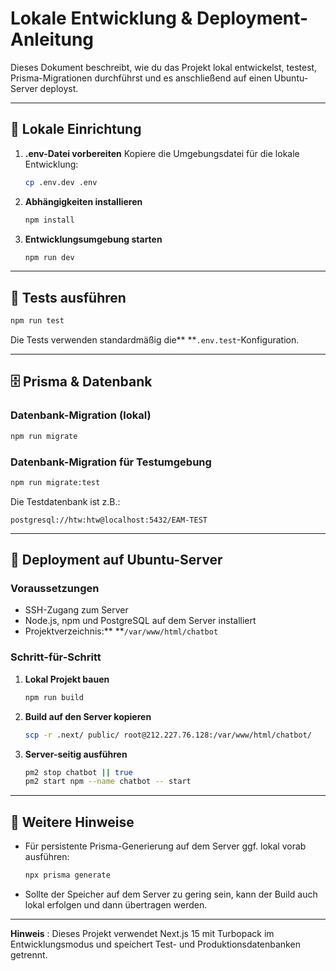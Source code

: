 # Lokale Entwicklung & Deployment-Anleitung

Dieses Dokument beschreibt, wie du das Projekt lokal entwickelst, testest, Prisma-Migrationen durchführst und es anschließend auf einen Ubuntu-Server deployst.

---

## 🔧 Lokale Einrichtung

1. **.env-Datei vorbereiten**
   Kopiere die Umgebungsdatei für die lokale Entwicklung:
   ```bash
   cp .env.dev .env
   ```
2. **Abhängigkeiten installieren**
   ```bash
   npm install
   ```
3. **Entwicklungsumgebung starten**
   ```bash
   npm run dev
   ```

---

## 🧪 Tests ausführen

```bash
npm run test
```

Die Tests verwenden standardmäßig die** **`.env.test`-Konfiguration.

---

## 🗄️ Prisma & Datenbank

### Datenbank-Migration (lokal)

```bash
npm run migrate
```

### Datenbank-Migration für Testumgebung

```bash
npm run migrate:test
```

Die Testdatenbank ist z.B.:

```
postgresql://htw:htw@localhost:5432/EAM-TEST
```

---

## 🚀 Deployment auf Ubuntu-Server

### Voraussetzungen

* SSH-Zugang zum Server
* Node.js, npm und PostgreSQL auf dem Server installiert
* Projektverzeichnis:** **`/var/www/html/chatbot`

### Schritt-für-Schritt

1. **Lokal Projekt bauen**
   ```bash
   npm run build
   ```
2. **Build auf den Server kopieren**
   ```bash
   scp -r .next/ public/ root@212.227.76.128:/var/www/html/chatbot/
   ```
3. **Server-seitig ausführen**
   ```bash
   pm2 stop chatbot || true
   pm2 start npm --name chatbot -- start
   ```

---

## 📁 Weitere Hinweise

* Für persistente Prisma-Generierung auf dem Server ggf. lokal vorab ausführen:
  ```bash
  npx prisma generate
  ```
* Sollte der Speicher auf dem Server zu gering sein, kann der Build auch lokal erfolgen und dann übertragen werden.

---

 **Hinweis** : Dieses Projekt verwendet Next.js 15 mit Turbopack im Entwicklungsmodus und speichert Test- und Produktionsdatenbanken getrennt.
